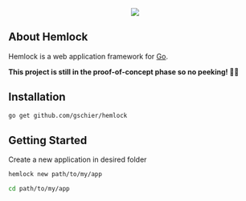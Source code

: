 <p align="center"><img src="https://schier.co/images/logo.svg"></p>

## About Hemlock

Hemlock is a web application framework for [Go](https://golang.org/).

**This project is still in the proof-of-concept phase so no peeking! 🙈🙈**

## Installation

```bash
go get github.com/gschier/hemlock
```

## Getting Started

Create a new application in desired folder

```bash
hemlock new path/to/my/app
```

```bash
cd path/to/my/app
```

```bash
```